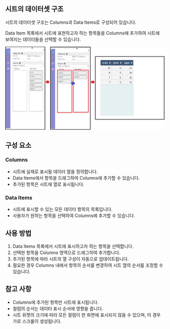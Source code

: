 ## 시트의 데이터셋 구조
시트의 데이터셋 구조는 Columns과 Data Items로 구성되어 있습니다.

Data Item 목록에서 시트에 표현하고자 하는 항목들을 Columns에 추가하여 시트에 보여지는 데이터들을 선택할 수 있습니다.

![시트 데이터셋](../../assets/img/dataSet/sheet-dataSet.png)


## 구성 요소

### Columns
- 시트에 실제로 표시될 데이터 열을 정의합니다.
- Data Items에서 항목을 드래그하여 Columns에 추가할 수 있습니다.
- 추가된 항목은 시트에 열로 표시됩니다.

### Data Items
- 시트에 표시할 수 있는 모든 데이터 항목의 목록입니다.
- 사용자가 원하는 항목을 선택하여 Columns에 추가할 수 있습니다.

## 사용 방법
1. Data Items 목록에서 시트에 표시하고자 하는 항목을 선택합니다.
2. 선택한 항목을 Columns 영역으로 드래그하여 추가합니다.
3. 추가된 항목에 따라 시트의 열 구성이 자동으로 업데이트됩니다.
4. 필요한 경우 Columns 내에서 항목의 순서를 변경하여 시트 열의 순서를 조정할 수 있습니다.

## 참고 사항
- Columns에 추가된 항목만 시트에 표시됩니다.
- 컬럼의 순서는 데이터 표시 순서에 영향을 줍니다.
- 시트 위젯의 크기에 따라 모든 컬럼이 한 화면에 표시되지 않을 수 있으며, 이 경우 가로 스크롤이 생성됩니다.